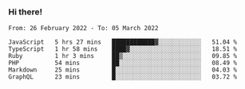 ### Hi there!

<!--START_SECTION:waka-->

```text
From: 26 February 2022 - To: 05 March 2022

JavaScript   5 hrs 27 mins   ████████████▓░░░░░░░░░░░░   51.04 %
TypeScript   1 hr 58 mins    ████▓░░░░░░░░░░░░░░░░░░░░   18.51 %
Ruby         1 hr 3 mins     ██▒░░░░░░░░░░░░░░░░░░░░░░   09.85 %
PHP          54 mins         ██░░░░░░░░░░░░░░░░░░░░░░░   08.49 %
Markdown     25 mins         █░░░░░░░░░░░░░░░░░░░░░░░░   04.03 %
GraphQL      23 mins         █░░░░░░░░░░░░░░░░░░░░░░░░   03.72 %
```

<!--END_SECTION:waka-->
